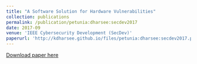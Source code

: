 ```yaml
---
title: "A Software Solution for Hardware Vulnerabilities"
collection: publications
permalink: /publication/petunia:dharsee:secdev2017
date: 2017-09
venue: 'IEEE Cybersecurity Development (SecDev)'
paperurl: 'http://kdharsee.github.io/files/petunia:dharsee:secdev2017.pdf'
---
```

[Download paper here](http://kdharsee.github.io/files/petunia:dharsee:secdev2017.pdf)

